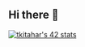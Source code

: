## Hi there 👋

<a href="https://github.com/Coday-meric/badge42"><img src="https://badge42.coday.fr/api/v2/clxycfx0r364201p4u71d08oi/stats?cursusId=28&coalitionId=62" alt="tkitahar's 42 stats" /></a>


<!--
**tor-ato/tor-ato** is a ✨ _special_ ✨ repository because its `README.md` (this file) appears on your GitHub profile.

Here are some ideas to get you started:

- 🔭 I’m currently working on ...
- 🌱 I’m currently learning ...
- 👯 I’m looking to collaborate on ...
- 🤔 I’m looking for help with ...
- 💬 Ask me about ...
- 📫 How to reach me: ...
- 😄 Pronouns: ...
- ⚡ Fun fact: ...
-->
